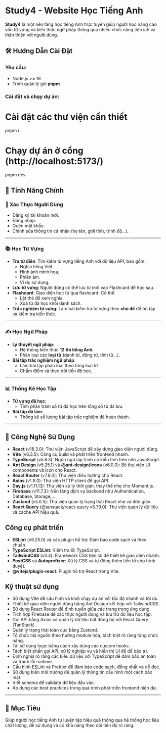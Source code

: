 # Study4 - Website Học Tiếng Anh

**Study4** là một nền tảng học tiếng Anh trực tuyến giúp người học nâng cao vốn từ vựng và kiến thức ngữ pháp thông qua nhiều chức năng tiện ích và thân thiện với người dùng.

## 🛠️ Hướng Dẫn Cài Đặt

### Yêu cầu:
- Node.js >= 18
- Trình quản lý gói **pnpm**

### Cài đặt và chạy dự án:

# Cài đặt các thư viện cần thiết
pnpm i

# Chạy dự án ở cổng (http://localhost:5173/)
pnpm dev

## 🎯 Tính Năng Chính

### 🔐 Xác Thực Người Dùng
- Đăng ký tài khoản mới.
- Đăng nhập.
- Quên mật khẩu.
- Chỉnh sửa thông tin cá nhân (họ tên, giới tính, trình độ...).

---

### 📚 Học Từ Vựng
- **Tra từ điển**: Tìm kiếm từ vựng tiếng Anh với dữ liệu API, bao gồm:
  - Nghĩa tiếng Việt.
  - Hình ảnh minh họa.
  - Phiên âm.
  - Ví dụ sử dụng.
- **Lưu từ vựng**: Người dùng có thể lưu từ mới vào Flashcard để học sau.
- **Flashcard**: Giao diện học từ qua flashcard. Có thể:
  - Lật thẻ để xem nghĩa.
  - Xoá từ đã học khỏi danh sách.
- **Trắc nghiệm từ vựng**: Làm bài kiểm tra từ vựng theo **chủ đề** để ôn tập và kiểm tra kiến thức.

---

### ✍️ Học Ngữ Pháp
- **Lý thuyết ngữ pháp**:
  - Hệ thống kiến thức **12 thì tiếng Anh**.
  - Phân loại các **loại từ** (danh từ, động từ, tính từ...).
- **Bài tập trắc nghiệm ngữ pháp**:
  - Làm bài tập phân loại theo từng loại từ.
  - Chấm điểm và theo dõi tiến độ học.

---

### 📊 Thống Kê Học Tập
- **Từ vựng đã học**:
  - Tính phần trăm số từ đã học trên tổng số từ đã lưu.
- **Bài tập đã làm**:
  - Thống kê số lượng bài tập trắc nghiệm đã hoàn thành.

---

## 🧪 Công Nghệ Sử Dụng

- **React** (v18.3.0): Thư viện JavaScript để xây dựng giao diện người dùng.
- **Vite** (v6.3.5): Công cụ build và phát triển frontend nhanh.
- **TypeScript** (v5.8.3): Ngôn ngữ lập trình có kiểu tĩnh trên nền JavaScript.
- **Ant Design** (v5.25.1) và **@ant-design/icons** (v6.0.0): Bộ thư viện UI components và icon cho React.
- **React Router** (v7.6.0): Thư viện điều hướng cho React.
- **Axios** (v1.9.0): Thư viện HTTP client để gọi API.
- **Day.js** (v1.11.13): Thư viện xử lý thời gian, thay thế nhẹ cho Moment.js.
- **Firebase** (v11.7.3): Nền tảng dịch vụ backend như Authentication, Database, Storage,...
- **Zustand** (v5.0.5): Thư viện quản lý trạng thái React nhẹ và đơn giản.
- **React Query** (@tanstack/react-query v5.79.0): Thư viện quản lý dữ liệu và cache API hiệu quả.

## Công cụ phát triển

- **ESLint** (v9.25.0) và các plugin hỗ trợ: Đảm bảo code sạch và theo chuẩn.
- **TypeScript ESLint**: Kiểm tra lỗi TypeScript.
- **TailwindCSS** (v3.4): Framework CSS tiện lợi để thiết kế giao diện nhanh.
- **PostCSS** và **Autoprefixer**: Xử lý CSS và tự động thêm tiền tố cho trình duyệt.
- **@vitejs/plugin-react**: Plugin hỗ trợ React trong Vite.

## Kỹ thuật sử dụng

- Sử dụng Vite để cấu hình và khởi chạy dự án với tốc độ nhanh và tối ưu.
- Thiết kế giao diện người dùng bằng Ant Design kết hợp với TailwindCSS.
- Sử dụng React Router để định tuyến giữa các trang trong ứng dụng.
- Tích hợp Firebase để xác thực người dùng và lưu trữ dữ liệu học tập.
- Gọi API bằng Axios và quản lý dữ liệu bất đồng bộ với React Query (TanStack).
- Quản lý trạng thái toàn cục bằng Zustand.
- Tổ chức mã nguồn theo hướng module hóa, tách biệt rõ ràng từng chức năng.
- Tái sử dụng logic bằng cách xây dựng các custom hooks.
- Tách biệt phần gọi API, xử lý nghiệp vụ và hiển thị UI để dễ bảo trì.
- Định nghĩa rõ ràng các kiểu dữ liệu với TypeScript để đảm bảo an toàn và tránh lỗi runtime.
- Cấu hình ESLint và Prettier để đảm bảo code sạch, đồng nhất và dễ đọc.
- Sử dụng biến môi trường để quản lý thông tin cấu hình một cách bảo mật.
- Viết schema để validate dữ liệu đầu vào.
- Áp dụng các best practices trong quá trình phát triển frontend hiện đại.

---

## 🚀 Mục Tiêu
Giúp người học tiếng Anh tự luyện tập hiệu quả thông qua hệ thống học liệu chất lượng, dễ sử dụng và có khả năng theo dõi tiến độ rõ ràng.

